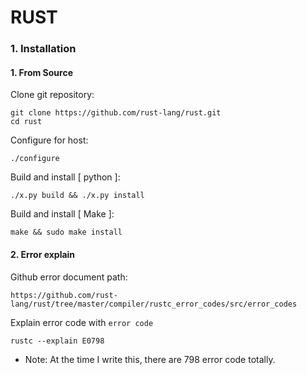 # RUST

### 1. Installation
#### 1. From Source
Clone git repository:
```
git clone https://github.com/rust-lang/rust.git
cd rust
```

Configure for host:
```
./configure
```

Build and install [ python ]:
```
./x.py build && ./x.py install
```

Build and install [ Make ]:
```
make && sudo make install
```

#### 2. Error explain
Github error document path:
```
https://github.com/rust-lang/rust/tree/master/compiler/rustc_error_codes/src/error_codes
```

Explain error code with `error code`
```
rustc --explain E0798
```

* Note: At the time I write this, there are 798 error code totally.
